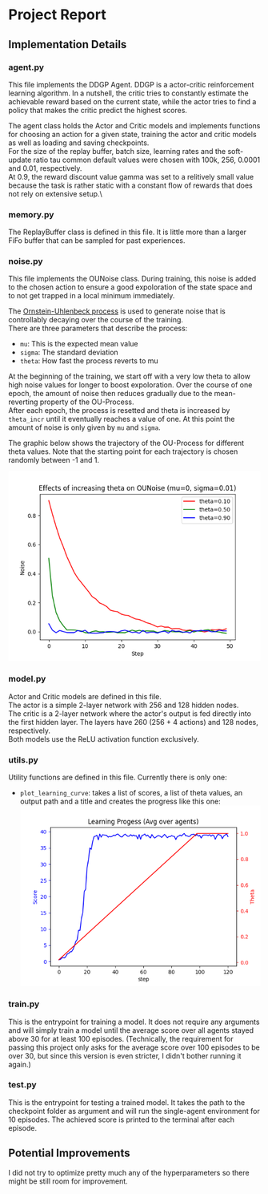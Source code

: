 # Project Report

## Implementation Details
### agent.py
This file implements the DDGP Agent. DDGP is a actor-critic reinforcement learning algorithm. In a nutshell, the critic tries to constantly estimate the achievable reward based on the current state, while the actor tries to find a policy that makes the critic predict the highest scores.

The agent class holds the Actor and Critic models and implements functions for choosing an action for a given state, training the actor and critic models as well as loading and saving checkpoints. \
For the size of the replay buffer, batch size, learning rates and the soft-update ratio tau common default values were chosen with 100k, 256, 0.0001 and 0.01, respectively. \
At 0.9, the reward discount value gamma was set to a relitively small value because the task is rather static with a constant flow of rewards that does not rely on extensive setup.\

### memory.py
The ReplayBuffer class is defined in this file. It is little more than a larger FiFo buffer that can be sampled for past experiences.

### noise.py
This file implements the OUNoise class. During training, this noise is added to the chosen action to ensure a good expoloration of the state space and to not get trapped in a local minimum immediately.

The [Ornstein-Uhlenbeck process](https://en.wikipedia.org/wiki/Ornstein%E2%80%93Uhlenbeck_process) is used to generate noise that is controllably decaying over the course of the training. \
There are three parameters that describe the process:
* `mu`: This is the expected mean value
* `sigma`: The standard deviation
* `theta`: How fast the process reverts to mu

At the beginning of the training, we start off with a very low theta to allow high noise values for longer to boost expoloration. Over the course of one epoch, the amount of noise then reduces gradually due to the mean-reverting property of the OU-Process. \
After each epoch, the process is resetted and theta is increased by `theta_incr` until it eventually reaches a value of one. At this point the amount of noise is only given by `mu` and `sigma`.

The graphic below shows the trajectory of the OU-Process for different theta values. Note that the starting point for each trajectory is chosen randomly between -1 and 1.

![Noise Decay](noisedecay.png)

### model.py
Actor and Critic models are defined in this file. \
The actor is a simple 2-layer network with 256 and 128 hidden nodes. \
The critic is a 2-layer network where the actor's output is fed directly into the first hidden layer. The layers have 260 (256 + 4 actions) and 128 nodes, respectively.\
Both models use the ReLU activation function exclusively.

### utils.py
Utility functions are defined in this file. Currently there is only one:
* `plot_learning_curve`: takes a list of scores, a list of theta values, an output path and a title and creates the progress like this one:
![progress](checkpoints/progress.png)

### train.py
This is the entrypoint for training a model. It does not require any arguments and will simply train a model until the average score over all agents stayed above 30 for at least 100 episodes.
(Technically, the requirement for passing this project only asks for the average score over 100 episodes to be over 30, but since this version is even stricter, I didn't bother running it again.)

### test.py
This is the entrypoint for testing a trained model. It takes the path to the checkpoint folder as argument and will run the single-agent environment for 10 episodes. The achieved score is printed to the terminal after each episode.


## Potential Improvements
I did not try to optimize pretty much any of the hyperparameters so there might be still room for improvement.


